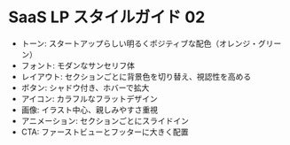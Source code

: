 # SaaS LP スタイルガイド 02

- トーン: スタートアップらしい明るくポジティブな配色（オレンジ・グリーン）
- フォント: モダンなサンセリフ体
- レイアウト: セクションごとに背景色を切り替え、視認性を高める
- ボタン: シャドウ付き、ホバーで拡大
- アイコン: カラフルなフラットデザイン
- 画像: イラスト中心、親しみやすさ重視
- アニメーション: セクションごとにスライドイン
- CTA: ファーストビューとフッターに大きく配置 